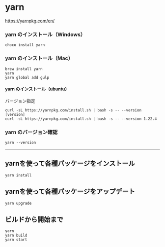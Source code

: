 # yarn
https://yarnpkg.com/en/
    
### yarn のインストール（Windows）
```
choco install yarn
```

### yarn のインストール（Mac）
```
brew install yarn
yarn
yarn global add gulp
```

#### yarn のインストール（ubuntu）
バージョン指定
```
curl -sL https://yarnpkg.com/install.sh | bash -s -- --version [version]
curl -sL https://yarnpkg.com/install.sh | bash -s -- --version 1.22.4
```

### yarn のバージョン確認
```
yarn --version
```
_______________________________________
## yarnを使って各種パッケージをインストール
```
yarn install
```

## yarnを使って各種パッケージをアップデート
```
yarn upgrade
```

## ビルドから開始まで
```
yarn
yarn build
yarn start
```


